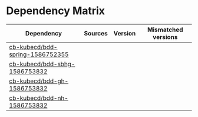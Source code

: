 # Dependency Matrix

Dependency | Sources | Version | Mismatched versions
---------- | ------- | ------- | -------------------
[cb-kubecd/bdd-spring-1586752355](https://github.com/cb-kubecd/bdd-spring-1586752355.git) |  | []() | 
[cb-kubecd/bdd-sbhg-1586753832](https://github.com/cb-kubecd/bdd-sbhg-1586753832.git) |  | []() | 
[cb-kubecd/bdd-gh-1586753832](https://github.com/cb-kubecd/bdd-gh-1586753832.git) |  | []() | 
[cb-kubecd/bdd-nh-1586753832](https://github.com/cb-kubecd/bdd-nh-1586753832.git) |  | []() | 
